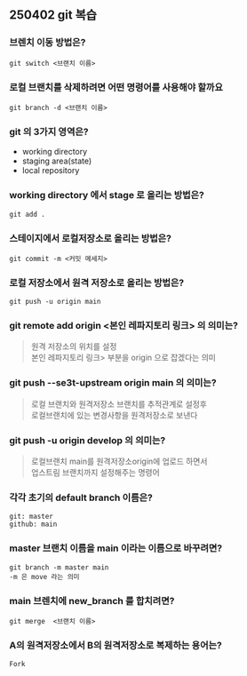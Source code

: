 ## 250402 git 복습
### 브렌치 이동 방법은? 
```
git switch <브랜치 이름>
```

### 로컬 브랜치를 삭제하려면 어떤 명령어를 사용해야 할까요 
```
git branch -d <브랜치 이름>
```

### git 의 3가지 영역은? 
- working directory
- staging area(state)
- local repository

### working directory 에서 stage 로 올리는 방법은? 
```
git add .
```

### 스테이지에서 로컬저장소로 올리는 방법은? 
```
git commit -m <커밋 메세지>
```

### 로컬 저장소에서 원격 저장소로 올리는 방법은? 
```
git push -u origin main
```

### git remote add origin <본인 레파지토리 링크> 의 의미는? 
>원격 저장소의 위치를 설정 <br>
>본인 레파지토리 링크> 부분을 origin 으로 잡겠다는 의미

### git push --se3t-upstream origin main 의 의미는? 
>로컬 브랜치와 원격저장소 브랜치를 추적관계로 설정후 <br>
>로컬브랜치에 있는 변경사항을 원격저장소로 보낸다

### git push -u origin develop 의 의미는? 
>로컬브랜치 main를 원격저장소origin에 업로드 하면서 <br>
>업스트림 브랜치까지 설정해주는 명령어

### 각각 초기의 default branch 이름은? 
```
git: master
github: main
```

### master 브랜치 이름을 main 이라는 이름으로 바꾸려면? 
```
git branch -m master main 
-m 은 move 라는 의미 
```

### main 브렌치에 new_branch 를 합치려면? 
```
git merge  <브랜치 이름>
```

### A의 원격저장소에서 B의 원격저장소로 복제하는 용어는? 
`Fork`











